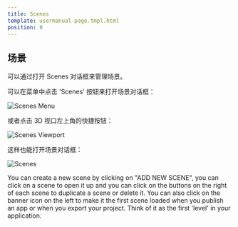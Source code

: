 ```yaml
---
title: Scenes
template: usermanual-page.tmpl.html
position: 9
---
```


## 场景

可以通过打开 Scenes 对话框来管理场景。

可以在菜单中点击 'Scenes' 按钮来打开场景对话框：

![Scenes Menu][1]

或者点击 3D 视口左上角的快捷按钮：

![Scenes Viewport][2]

这样也能打开场景对话框：

![Scenes][3]

You can create a new scene by clicking on "ADD NEW SCENE", you can click on a scene to open it up and you can click on the buttons on the right of each scene to duplicate a scene or delete it. You can also click on the banner icon on the left to make it the first scene loaded when you publish an app or when you export your project. Think of it as the first 'level' in your application.

[1]: /images/user-manual/editor/scenes-menu.jpg
[2]: /images/user-manual/editor/scenes-viewport.jpg
[3]: /images/user-manual/editor/scenes.jpg

